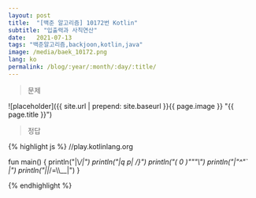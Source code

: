 ```yaml
---
layout: post
title:  "[백준 알고리즘] 10172번 Kotlin"
subtitle: "입출력과 사칙연산"
date:   2021-07-13
tags: "백준알고리즘,backjoon,kotlin,java"
image: /media/baek_10172.png
lang: ko
permalink: /blog/:year/:month/:day/:title/
---
```

> 문제

![placeholder]({{ site.url | prepend: site.baseurl }}{{ page.image }} "{{ page.title }}")

> 정답

{% highlight js %}
//play.kotlinlang.org

fun main() {
    println("|\\_/|")
    println("|q p|   /}")
    println("( 0 )\"\"\"\\")
    println("|\"^\"`    |")
    println("||_/=\\\\__|")
}

{% endhighlight %}
